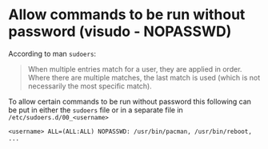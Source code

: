 # Allow commands to be run without password (visudo - NOPASSWD)

According to man `sudoers`:
> When multiple entries match for a user, they are applied in order.
> Where there are multiple matches, the last match is used (which is not necessarily the most specific match).

To allow certain commands to be run without password this following can be put in either the `sudoers` file
or in a separate file in `/etc/sudoers.d/00_<username>`

```
<username> ALL=(ALL:ALL) NOPASSWD: /usr/bin/pacman, /usr/bin/reboot, ...
```
